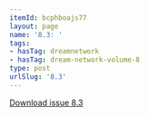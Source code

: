 ```yaml
---
itemId: bcphboajs77
layout: page
name: '8.3: '
tags:
- hasTag: dreamnetwork
- hasTag: dream-network-volume-8
type: post
urlSlug: '8.3'
---
```

<a href="../files/pdfs/Volume_8/8.3-Dream-Network-Bulletin_Volume-8-Number-3.pdf" download="">Download issue 8.3</a>
